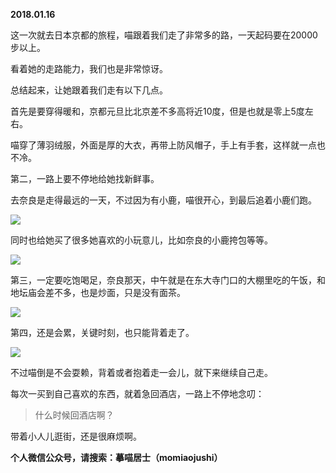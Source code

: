 
          
            
**2018.01.16**

这一次就去日本京都的旅程，喵跟着我们走了非常多的路，一天起码要在20000步以上。

看着她的走路能力，我们也是非常惊讶。

总结起来，让她跟着我们走有以下几点。

首先是要穿得暖和，京都元旦比北京差不多高将近10度，但是也就是零上5度左右。

喵穿了薄羽绒服，外面是厚的大衣，再带上防风帽子，手上有手套，这样就一点也不冷。

第二，一路上要不停地给她找新鲜事。

去奈良是走得最远的一天，不过因为有小鹿，喵很开心，到最后追着小鹿们跑。




![](//upload-images.jianshu.io/upload_images/51001-f7c968680773516c.jpg)




同时也给她买了很多她喜欢的小玩意儿，比如奈良的小鹿挎包等等。




![](//upload-images.jianshu.io/upload_images/51001-a09d7f55ff7a3de1.jpg)




第三，一定要吃饱喝足，奈良那天，中午就是在东大寺门口的大棚里吃的午饭，和地坛庙会差不多，也是炒面，只是没有面茶。




![](//upload-images.jianshu.io/upload_images/51001-f31b2304f4d111ba.jpg)




第四，还是会累，关键时刻，也只能背着走了。




![](//upload-images.jianshu.io/upload_images/51001-4d537a08697ead3e.jpg)




不过喵倒是不会耍赖，背着或者抱着走一会儿，就下来继续自己走。

每次一买到自己喜欢的东西，就着急回酒店，一路上不停地念叨：
>什么时候回酒店啊？



带着小人儿逛街，还是很麻烦啊。


**个人微信公众号，请搜索：摹喵居士（momiaojushi）**

          
        